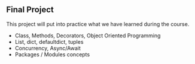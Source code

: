 ## Final Project 

This project will put into practice what we have learned during the course.

- Class, Methods, Decorators, Object Oriented Programming
- List, dict, defaultdict, tuples  
- Concurrency, Async/Await
- Packages / Modules concepts